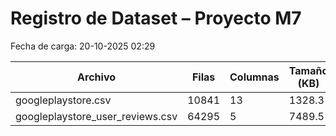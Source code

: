# Registro de Dataset – Proyecto M7
Fecha de carga: 20-10-2025 02:29

| Archivo | Filas | Columnas | Tamaño (KB) |
|----------|-------|----------|--------------|
| googleplaystore.csv | 10841 | 13 | 1328.3 |
| googleplaystore_user_reviews.csv | 64295 | 5 | 7489.5 |
